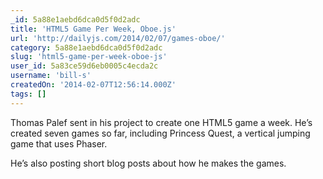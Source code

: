 ```yaml
---
_id: 5a88e1aebd6dca0d5f0d2adc
title: 'HTML5 Game Per Week, Oboe.js'
url: 'http://dailyjs.com/2014/02/07/games-oboe/'
category: 5a88e1aebd6dca0d5f0d2adc
slug: 'html5-game-per-week-oboe-js'
user_id: 5a83ce59d6eb0005c4ecda2c
username: 'bill-s'
createdOn: '2014-02-07T12:56:14.000Z'
tags: []
---
```


Thomas Palef sent in his project to create one HTML5 game a week. He’s created seven games so far, including Princess Quest, a vertical jumping game that uses Phaser.

He’s also posting short blog posts about how he makes the games.
